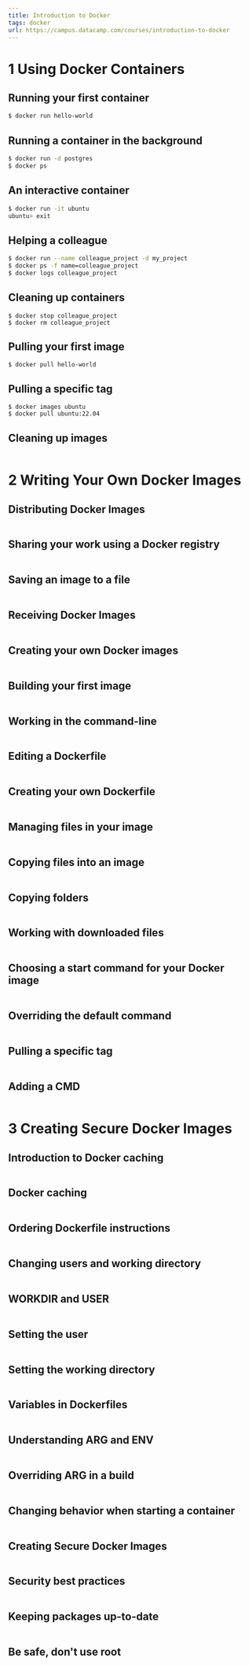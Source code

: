 ```yaml
---
title: Introduction to Docker
tags: docker
url: https://campus.datacamp.com/courses/introduction-to-docker
---
```


# 1 Using Docker Containers
## Running your first container
```sh
$ docker run hello-world
```

## Running a container in the background
```sh
$ docker run -d postgres
$ docker ps
```

## An interactive container
```sh
$ docker run -it ubuntu
ubuntu> exit
```

## Helping a colleague
```sh
$ docker run --name colleague_project -d my_project
$ docker ps -f name=colleague_project
$ docker logs colleague_project
```

## Cleaning up containers
```
$ docker stop colleague_project
$ docker rm colleague_project
```

## Pulling your first image
```
$ docker pull hello-world
```

## Pulling a specific tag
```
$ docker images ubuntu
$ docker pull ubuntu:22.04
```

## Cleaning up images
```

```





# 2 Writing Your Own Docker Images
## Distributing Docker Images
```

```

## Sharing your work using a Docker registry
```

```

## Saving an image to a file
```

```

## Receiving Docker Images
```

```

## Creating your own Docker images
```

```

## Building your first image
```

```

## Working in the command-line
```

```

## Editing a Dockerfile
```

```

## Creating your own Dockerfile
```

```

## Managing files in your image
```

```

## Copying files into an image
```

```

## Copying folders
```

```

## Working with downloaded files
```

```

## Choosing a start command for your Docker image
```

```

## Overriding the default command
```

```

## Pulling a specific tag
```

```

## Adding a CMD
```

```





# 3 Creating Secure Docker Images
## Introduction to Docker caching
```

```

## Docker caching
```

```

## Ordering Dockerfile instructions
```

```

## Changing users and working directory
```

```

## WORKDIR and USER
```

```

## Setting the user
```

```

## Setting the working directory
```

```

## Variables in Dockerfiles
```

```

## Understanding ARG and ENV
```

```

## Overriding ARG in a build
```

```

## Changing behavior when starting a container
```

```

## Creating Secure Docker Images
```

```

## Security best practices
```

```

## Keeping packages up-to-date
```

```

## Be safe, don't use root
```

```
